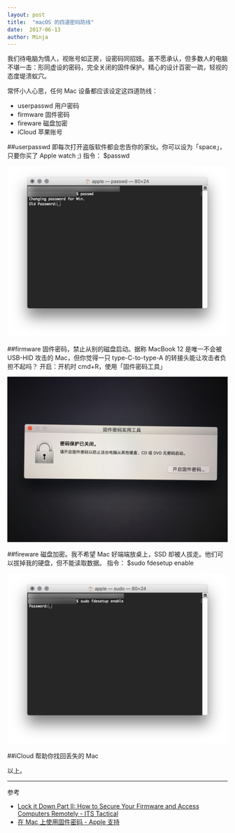 ```yaml
---
layout: post
title:  "macOS 的四道密码防线"
date:  2017-06-13
author: Minja
---
```


我们待电脑为情人，视账号如正房，设密码同招妓。虽不愿承认，但多数人的电脑不堪一击：形同虚设的密码，完全关闭的固件保护。精心的设计百密一疏，轻视的态度堤溃蚁穴。

常怀小人心思，任何 Mac 设备都应该设定这四道防线：
 
* userpasswd 用户密码
* firmware 固件密码
* fireware 磁盘加密
* iCloud 苹果账号

##userpasswd
即每次打开盗版软件都会忠告你的家伙。你可以设为「space」，只要你买了 Apple watch ;)
指令：
$passwd

![title](593fe1818a7c0.png)

##firmware
固件密码，禁止从别的磁盘启动。据称 MacBook 12 是唯一不会被 USB-HID 攻击的 Mac，但你觉得一只 type-C-to-type-A 的转接头能让攻击者负担不起吗？
开启：开机时 cmd+R，使用「固件密码工具」

![title](593fe08645071.jpg)

##fireware
磁盘加密。我不希望 Mac 好端端放桌上，SSD 却被人拔走。他们可以拔掉我的硬盘，但不能读取数据。
指令：
$sudo fdesetup enable 

![title](593fe15b8cf4a.png)

##iCloud
帮助你找回丢失的 Mac

以上。

****

参考
- [Lock it Down Part II: How to Secure Your Firmware and Access Computers Remotely - ITS Tactical](http://www.itstactical.com/digicom/security/secure-firmware-access-computers-remotely/)
- [在 Mac 上使用固件密码 - Apple 支持](https://support.apple.com/zh-cn/HT204455)
